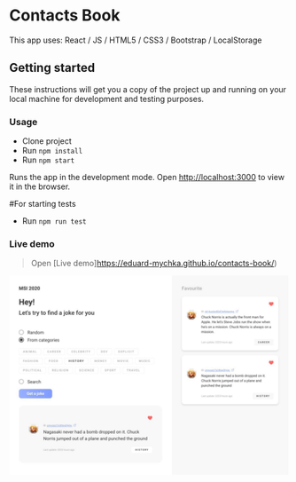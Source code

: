 # Contacts Book

This app uses: React / JS / HTML5 / CSS3 / Bootstrap / LocalStorage

## Getting started

These instructions will get you a copy of the project up and running on your local machine for development and testing purposes.

### Usage
* Clone project
* Run `npm install`
* Run `npm start`

Runs the app in the development mode.
Open [http://localhost:3000](http://localhost:3000) to view it in the browser.

#For starting tests
* Run `npm run test`

### Live demo

> Open [Live demo]https://eduard-mychka.github.io/contacts-book/)

![cover for app](https://github.com/Ihor-Onyshchuk/chuck-jokes/blob/master/preview.jpg 'preview')
